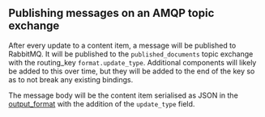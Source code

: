 ## Publishing messages on an AMQP topic exchange

After every update to a content item, a message will be published to RabbitMQ.
It will be published to the `published_documents` topic exchange with the routing_key
`format.update_type`.  Additional components will likely be added to this over
time, but they will be added to the end of the key so as to not break any
existing bindings.

The message body will be the content item serialised as JSON in the
[output_format](output_examples/generic.json) with the addition of the `update_type` field.
